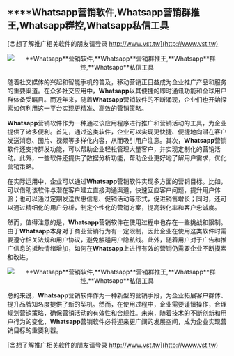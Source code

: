## ****Whatsapp**营销软件,**Whatsapp**营销群推王,**Whatsapp**群控,**Whatsapp**私信工具**

[😍想了解推广相关软件的朋友请登录 http://www.vst.tw](http://www.vst.tw)

 <center><img src="https://vst.tw/MP4/tuiguang/png/8.png" alt="**Whatsapp**营销软件,**Whatsapp**营销群推王,**Whatsapp**群控,**Whatsapp**私信工具"></center>

随着社交媒体的兴起和智能手机的普及，移动营销正日益成为企业推广产品和服务的重要渠道。在众多社交应用中，**Whatsapp**以其便捷的即时通讯功能和全球用户群体备受瞩目。而近年来，随着**Whatsapp**营销软件的不断涌现，企业们也开始探索如何利用这一平台实现更精准、高效的营销策略。

**Whatsapp**营销软件作为一种通过该应用程序进行推广和营销活动的工具，为企业提供了诸多便利。首先，通过这类软件，企业可以实现更快捷、便捷地向潜在客户发送消息、图片、视频等多样化内容，从而吸引用户注意。其次，**Whatsapp**营销软件还支持群发功能，可以帮助企业轻松管理大量客户，并实现定制化的营销活动。此外，一些软件还提供了数据分析功能，帮助企业更好地了解用户需求，优化营销策略。

在实际运用中，企业可以通过**Whatsapp**营销软件实现多方面的营销目标。比如，可以借助该软件与潜在客户建立直接沟通渠道，快速回应客户问题，提升用户体验；也可以通过定期发送优惠信息、促销活动等形式，促进销售增长；同时，还可以通过精细化的用户分析，制定个性化的营销方案，提高转化率和客户忠诚度。

然而，值得注意的是，**Whatsapp**营销软件在使用过程中也存在一些挑战和限制。由于**Whatsapp**本身对于商业营销行为有一定限制，因此企业在使用这类软件时需要遵守相关法规和用户协议，避免触碰用户隐私线。此外，随着用户对于广告和推广信息的抵触情绪增加，如何在**Whatsapp**上进行有效的营销仍需要企业不断摸索和改进。

 <center><img src="https://vst.tw/MP4/tuiguang/png/3.png" alt="**Whatsapp**营销软件,**Whatsapp**营销群推王,**Whatsapp**群控,**Whatsapp**私信工具"></center>

总的来说，**Whatsapp**营销软件作为一种新型的营销手段，为企业拓展客户群体、提升品牌知名度提供了新的契机。然而，在使用过程中，企业需要谨慎操作，合理规划营销策略，确保营销活动的有效性和合规性。未来，随着技术的不断创新和用户行为的变化，**Whatsapp**营销软件必将迎来更广阔的发展空间，成为企业实现营销目标的重要利器。

[😍想了解推广相关软件的朋友请登录 http://www.vst.tw](http://www.vst.tw)




